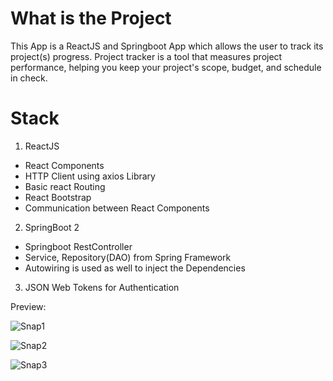 # What is the Project
This App is a ReactJS and Springboot App which allows the user to track its project(s) progress.
Project tracker is a tool that measures project performance, helping you keep your project's scope, budget, and schedule in check.

# Stack

1.  ReactJS
-   React Components
-   HTTP Client using axios Library
-   Basic react Routing
-   React Bootstrap
-   Communication between React Components

2.  SpringBoot 2
-   Springboot RestController
-   Service, Repository(DAO) from Spring Framework
-   Autowiring is used as well to inject the Dependencies

3. JSON Web Tokens for Authentication

Preview:

![Snap1](https://user-images.githubusercontent.com/46889699/230898401-5772f91e-fd94-4fec-84aa-0bb097edbf5f.png)

![Snap2](https://user-images.githubusercontent.com/46889699/230898402-934509a2-bba2-4e7a-8865-cf0f41a43a8c.png)

![Snap3](https://user-images.githubusercontent.com/46889699/230898405-102ce9b1-b264-4d45-bc2b-4f4152ff37c1.png)
